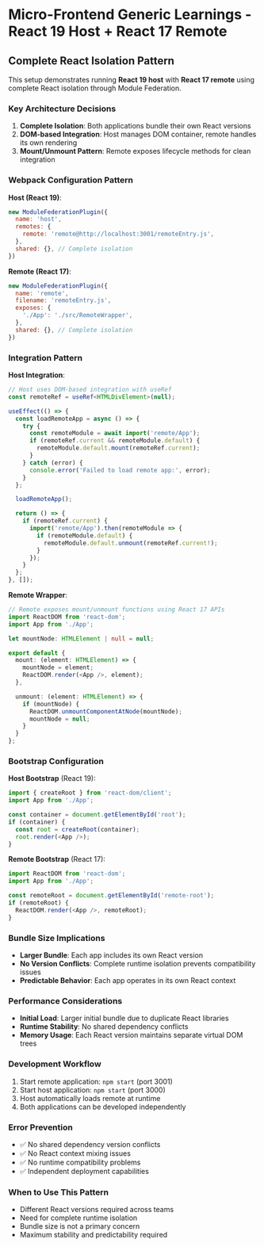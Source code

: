 # Micro-Frontend Generic Learnings - React 19 Host + React 17 Remote

## Complete React Isolation Pattern

This setup demonstrates running **React 19 host** with **React 17 remote** using complete React isolation through Module Federation.

### Key Architecture Decisions

1. **Complete Isolation**: Both applications bundle their own React versions
2. **DOM-based Integration**: Host manages DOM container, remote handles its own rendering
3. **Mount/Unmount Pattern**: Remote exposes lifecycle methods for clean integration

### Webpack Configuration Pattern

**Host (React 19)**:
```javascript
new ModuleFederationPlugin({
  name: 'host',
  remotes: {
    remote: 'remote@http://localhost:3001/remoteEntry.js',
  },
  shared: {}, // Complete isolation
})
```

**Remote (React 17)**:
```javascript
new ModuleFederationPlugin({
  name: 'remote',
  filename: 'remoteEntry.js',
  exposes: {
    './App': './src/RemoteWrapper',
  },
  shared: {}, // Complete isolation
})
```

### Integration Pattern

**Host Integration**:
```typescript
// Host uses DOM-based integration with useRef
const remoteRef = useRef<HTMLDivElement>(null);

useEffect(() => {
  const loadRemoteApp = async () => {
    try {
      const remoteModule = await import('remote/App');
      if (remoteRef.current && remoteModule.default) {
        remoteModule.default.mount(remoteRef.current);
      }
    } catch (error) {
      console.error('Failed to load remote app:', error);
    }
  };

  loadRemoteApp();

  return () => {
    if (remoteRef.current) {
      import('remote/App').then(remoteModule => {
        if (remoteModule.default) {
          remoteModule.default.unmount(remoteRef.current!);
        }
      });
    }
  };
}, []);
```

**Remote Wrapper**:
```typescript
// Remote exposes mount/unmount functions using React 17 APIs
import ReactDOM from 'react-dom';
import App from './App';

let mountNode: HTMLElement | null = null;

export default {
  mount: (element: HTMLElement) => {
    mountNode = element;
    ReactDOM.render(<App />, element);
  },

  unmount: (element: HTMLElement) => {
    if (mountNode) {
      ReactDOM.unmountComponentAtNode(mountNode);
      mountNode = null;
    }
  }
};
```

### Bootstrap Configuration

**Host Bootstrap** (React 19):
```typescript
import { createRoot } from 'react-dom/client';
import App from './App';

const container = document.getElementById('root');
if (container) {
  const root = createRoot(container);
  root.render(<App />);
}
```

**Remote Bootstrap** (React 17):
```typescript
import ReactDOM from 'react-dom';
import App from './App';

const remoteRoot = document.getElementById('remote-root');
if (remoteRoot) {
  ReactDOM.render(<App />, remoteRoot);
}
```

### Bundle Size Implications

- **Larger Bundle**: Each app includes its own React version
- **No Version Conflicts**: Complete runtime isolation prevents compatibility issues
- **Predictable Behavior**: Each app operates in its own React context

### Performance Considerations

- **Initial Load**: Larger initial bundle due to duplicate React libraries
- **Runtime Stability**: No shared dependency conflicts
- **Memory Usage**: Each React version maintains separate virtual DOM trees

### Development Workflow

1. Start remote application: `npm start` (port 3001)
2. Start host application: `npm start` (port 3000)
3. Host automatically loads remote at runtime
4. Both applications can be developed independently

### Error Prevention

- ✅ No shared dependency version conflicts
- ✅ No React context mixing issues
- ✅ No runtime compatibility problems
- ✅ Independent deployment capabilities

### When to Use This Pattern

- Different React versions required across teams
- Need for complete runtime isolation
- Bundle size is not a primary concern
- Maximum stability and predictability required